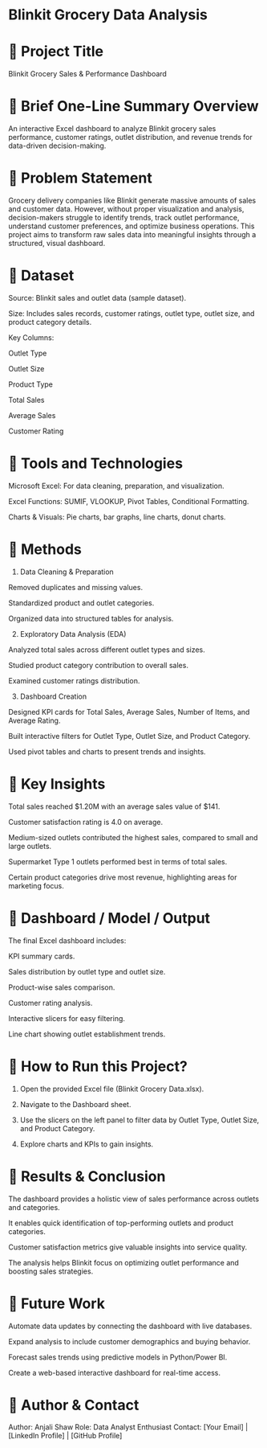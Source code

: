 # Blinkit Grocery Data Analysis




# 📌 Project Title

Blinkit Grocery Sales & Performance Dashboard

# 📌 Brief One-Line Summary Overview

An interactive Excel dashboard to analyze Blinkit grocery sales performance, customer ratings, outlet distribution, and revenue trends for data-driven decision-making.


# 📌 Problem Statement

Grocery delivery companies like Blinkit generate massive amounts of sales and customer data. However, without proper visualization and analysis, decision-makers struggle to identify trends, track outlet performance, understand customer preferences, and optimize business operations. This project aims to transform raw sales data into meaningful insights through a structured, visual dashboard.


# 📌 Dataset

Source: Blinkit sales and outlet data (sample dataset).

Size: Includes sales records, customer ratings, outlet type, outlet size, and product category details.

Key Columns:

Outlet Type

Outlet Size

Product Type

Total Sales

Average Sales

Customer Rating


# 📌 Tools and Technologies


Microsoft Excel: For data cleaning, preparation, and visualization.

Excel Functions: SUMIF, VLOOKUP, Pivot Tables, Conditional Formatting.

Charts & Visuals: Pie charts, bar graphs, line charts, donut charts.


# 📌 Methods


1. Data Cleaning & Preparation

Removed duplicates and missing values.

Standardized product and outlet categories.

Organized data into structured tables for analysis.


2. Exploratory Data Analysis (EDA)

Analyzed total sales across different outlet types and sizes.

Studied product category contribution to overall sales.

Examined customer ratings distribution.


3. Dashboard Creation

Designed KPI cards for Total Sales, Average Sales, Number of Items, and Average Rating.

Built interactive filters for Outlet Type, Outlet Size, and Product Category.

Used pivot tables and charts to present trends and insights.


# 📌 Key Insights


Total sales reached $1.20M with an average sales value of $141.

Customer satisfaction rating is 4.0 on average.

Medium-sized outlets contributed the highest sales, compared to small and large outlets.

Supermarket Type 1 outlets performed best in terms of total sales.

Certain product categories drive most revenue, highlighting areas for marketing focus.


# 📌 Dashboard / Model / Output


The final Excel dashboard includes:

KPI summary cards.

Sales distribution by outlet type and outlet size.

Product-wise sales comparison.

Customer rating analysis.

Interactive slicers for easy filtering.

Line chart showing outlet establishment trends.


# 📌 How to Run this Project?

1. Open the provided Excel file (Blinkit Grocery Data.xlsx).

2. Navigate to the Dashboard sheet.

3. Use the slicers on the left panel to filter data by Outlet Type, Outlet Size, and Product Category.

4. Explore charts and KPIs to gain insights.


# 📌 Results & Conclusion


The dashboard provides a holistic view of sales performance across outlets and categories.

It enables quick identification of top-performing outlets and product categories.

Customer satisfaction metrics give valuable insights into service quality.

The analysis helps Blinkit focus on optimizing outlet performance and boosting sales strategies.


# 📌 Future Work

Automate data updates by connecting the dashboard with live databases.

Expand analysis to include customer demographics and buying behavior.

Forecast sales trends using predictive models in Python/Power BI.

Create a web-based interactive dashboard for real-time access.


# 📌 Author & Contact

Author: Anjali Shaw
Role: Data Analyst Enthusiast
Contact: [Your Email] | [LinkedIn Profile] | [GitHub Profile]

